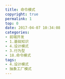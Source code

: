 ```yaml
---
title: 命令模式
copyright: true
permalink: 1
top: 0
date: 2017-04-07 10:34:08
categories:
- 前端开发
- 1.基础知识
- 4.设计模式
- 3.行为型
- 18.命令模式
tags:
- 4.设计模式
- 抽象工厂模式
---
```

